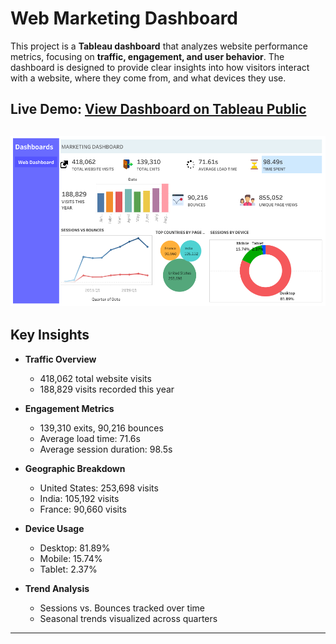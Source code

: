#  Web Marketing Dashboard  

This project is a **Tableau dashboard** that analyzes website performance metrics, focusing on **traffic, engagement, and user behavior**. The dashboard is designed to provide clear insights into how visitors interact with a website, where they come from, and what devices they use.  

 **Live Demo:** [View Dashboard on Tableau Public](https://public.tableau.com/shared/8MN5SD5KK?:display_count=n&:origin=viz_share_link)  
---
![Web Marketing Dashboard](images/WEB_MARKETING.png)
---

##  Key Insights  

- **Traffic Overview**  
  - 418,062 total website visits  
  - 188,829 visits recorded this year  

- **Engagement Metrics**  
  - 139,310 exits, 90,216 bounces  
  - Average load time: 71.6s  
  - Average session duration: 98.5s  

- **Geographic Breakdown**  
  - United States: 253,698 visits  
  - India: 105,192 visits  
  - France: 90,660 visits  

- **Device Usage**  
  - Desktop: 81.89%  
  - Mobile: 15.74%  
  - Tablet: 2.37%  

- **Trend Analysis**  
  - Sessions vs. Bounces tracked over time  
  - Seasonal trends visualized across quarters  

---

